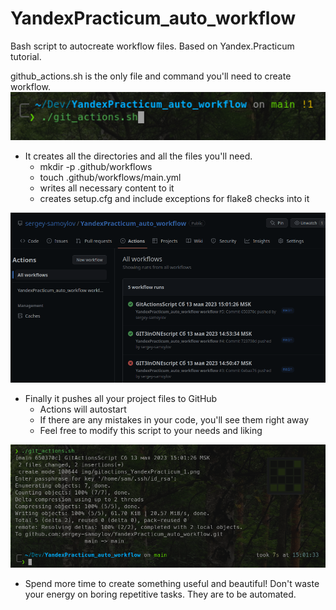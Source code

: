 # YandexPracticum_auto_workflow
Bash script to autocreate workflow files. Based on Yandex.Practicum tutorial.

github_actions.sh is the only file and command you'll need to create workflow.
![The only command you'll need](https://github.com/sergey-samoylov/YandexPracticum_auto_workflow/blob/main/img/gitactions_YandexPracticum_1.png)

- It creates all the directories and all the files you'll need.
  - mkdir -p .github/workflows
  - touch .github/workflows/main.yml
  - writes all necessary content to it
  - creates setup.cfg  and include exceptions for flake8 checks into it
 
![The only command you'll need](https://github.com/sergey-samoylov/YandexPracticum_auto_workflow/blob/main/img/gitactions_YandexPracticum_2.png)

- Finally it pushes all your project files to GitHub
  - Actions will autostart
  - If there are any mistakes in your code, you'll see them right away
  - Feel free to modify this script to your needs and liking

![The only command you'll need](https://github.com/sergey-samoylov/YandexPracticum_auto_workflow/blob/main/img/gitactions_YandexPracticum_3a.png)

- Spend more time to create something useful and beautiful! Don't waste your energy on boring repetitive tasks. They are to be automated.
